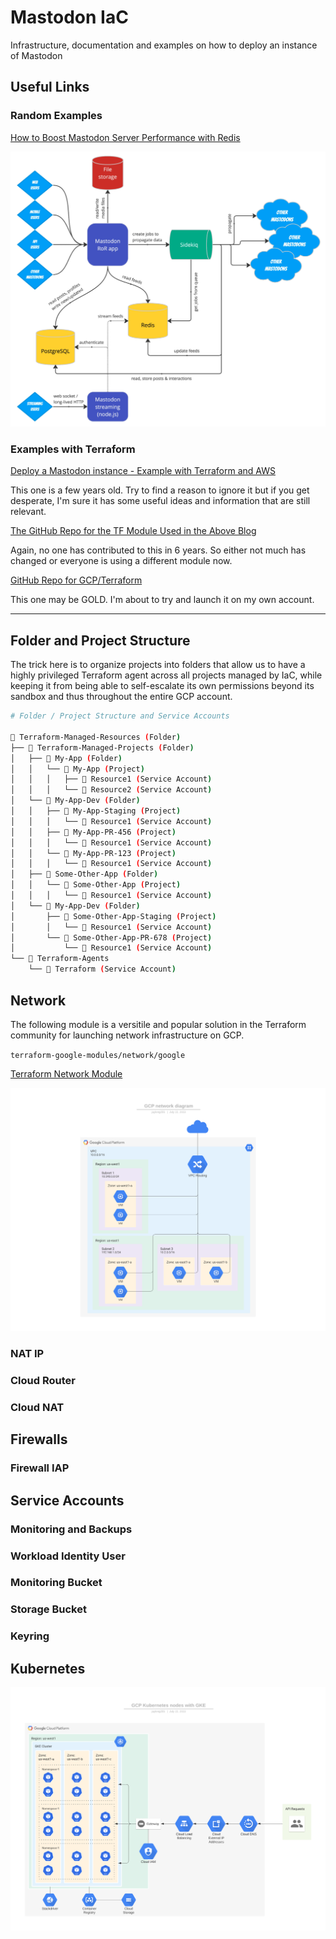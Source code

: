 # Mastodon IaC

Infrastructure, documentation and examples on how to deploy an instance of Mastodon

## Useful Links

### Random Examples

[How to Boost Mastodon Server Performance with Redis](https://thenewstack.io/how-to-boost-mastodon-server-performance-with-redis/)

![Mastodon Architecture with Redis](images/mastodon-redis-example.png)

### Examples with Terraform

[Deploy a Mastodon instance - Example with Terraform and AWS](https://medium.com/@aureliendemilly/deploy-a-mastodon-instance-aec81d17f18a)

This one is a few years old. Try to find a reason to ignore it but if you get desperate, I'm sure it has some useful ideas and information that are still relevant.

[The GitHub Repo for the TF Module Used in the Above Blog](https://github.com/ademilly/mastodon-aws-terraform)

Again, no one has contributed to this in 6 years. So either not much has changed or everyone is using a different module now.

[GitHub Repo for GCP/Terraform](https://github.com/bocan/mastodon-google-cloud)

This one may be GOLD. I'm about to try and launch it on my own account. 

---

## Folder and Project Structure
The trick here is to organize projects into folders that allow us to have a highly privileged Terraform agent across all projects managed by IaC, while keeping it from being able to self-escalate its own permissions beyond its sandbox and thus throughout the entire GCP account.

```bash
# Folder / Project Structure and Service Accounts

📁 Terraform-Managed-Resources (Folder)
├── 📁 Terraform-Managed-Projects (Folder)
│   ├── 📁 My-App (Folder)
│   │   └── 🚀 My-App (Project)
│   │   │   ├── 👤 Resource1 (Service Account)
│   │   │   └── 👤 Resource2 (Service Account)
│   └── 📁 My-App-Dev (Folder)
│   │   ├── 🚀 My-App-Staging (Project)
│   │   │   └── 👤 Resource1 (Service Account)
│   │   ├── 🚀 My-App-PR-456 (Project)
│   │   │   └── 👤 Resource1 (Service Account)
│   │   └── 🚀 My-App-PR-123 (Project)
│   │   │   └── 👤 Resource1 (Service Account)
│   ├── 📁 Some-Other-App (Folder)
│   │   └── 🚀 Some-Other-App (Project)
│   │   │   └── 👤 Resource1 (Service Account)
│   └── 📁 My-App-Dev (Folder)
│       ├── 🚀 Some-Other-App-Staging (Project)
│       │   └── 👤 Resource1 (Service Account)
│       └── 🚀 Some-Other-App-PR-678 (Project)
│           └── 👤 Resource1 (Service Account)
└── 🚀 Terraform-Agents
    └── 👤 Terraform (Service Account)
```


## Network

The following module is a versitile and popular solution in the Terraform community for launching network infrastructure on GCP.

`terraform-google-modules/network/google`

[Terraform Network Module](https://registry.terraform.io/modules/terraform-google-modules/network/google/latest)

![VPC](images/gcp-vpc-chart.png)

### NAT IP

### Cloud Router

### Cloud NAT

## Firewalls

### Firewall IAP

## Service Accounts

### Monitoring and Backups

### Workload Identity User

### Monitoring Bucket

### Storage Bucket

### Keyring

## Kubernetes

![GKE Cluster](images/gcp-k8s-chart.png)

### 

